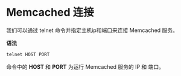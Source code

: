 # Memcached 连接

我们可以通过 telnet 命令并指定主机ip和端口来连接 Memcached 服务。

**语法**
```markdown
telnet HOST PORT
```
命令中的 **HOST** 和 **PORT** 为运行 Memcached 服务的 IP 和 端口。